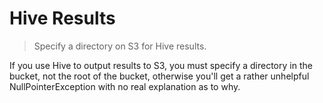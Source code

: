 # Hive Results

> Specify a directory on S3 for Hive results.

If you use Hive to output results to S3, you must specify a directory in the bucket, not the root of the bucket, otherwise you'll get a rather unhelpful NullPointerException with no real explanation as to why.